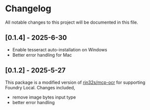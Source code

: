 # Changelog

All notable changes to this project will be documented in this file.

## [0.1.4] - 2025-6-30

- Enable tesseract auto-installation on Windows 
- Better error handling for Mac

## [0.1.2] - 2025-5-27

This package is a modified version of [rjn32s/mcp-ocr](https://github.com/rjn32s/mcp-ocr) for supporting Foundry Local. Changes included, 
- remove image bytes input type
- better error handling 
